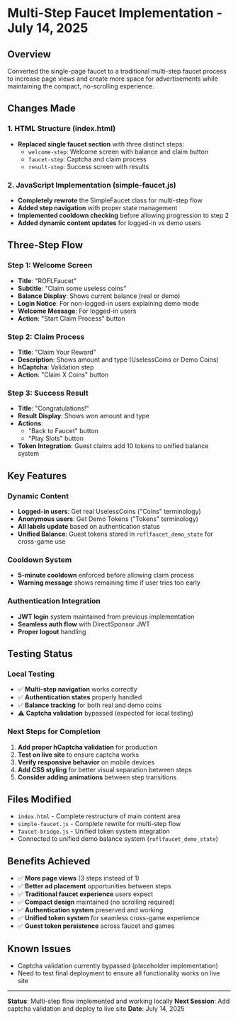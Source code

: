 # Multi-Step Faucet Implementation - July 14, 2025

## Overview
Converted the single-page faucet to a traditional multi-step faucet process to increase page views and create more space for advertisements while maintaining the compact, no-scrolling experience.

## Changes Made

### 1. HTML Structure (index.html)
- **Replaced single faucet section** with three distinct steps:
  - `welcome-step`: Welcome screen with balance and claim button
  - `faucet-step`: Captcha and claim process
  - `result-step`: Success screen with results

### 2. JavaScript Implementation (simple-faucet.js)
- **Completely rewrote** the SimpleFaucet class for multi-step flow
- **Added step navigation** with proper state management
- **Implemented cooldown checking** before allowing progression to step 2
- **Added dynamic content updates** for logged-in vs demo users

## Three-Step Flow

### Step 1: Welcome Screen
- **Title**: "ROFLFaucet"
- **Subtitle**: "Claim some useless coins" 
- **Balance Display**: Shows current balance (real or demo)
- **Login Notice**: For non-logged-in users explaining demo mode
- **Welcome Message**: For logged-in users
- **Action**: "Start Claim Process" button

### Step 2: Claim Process
- **Title**: "Claim Your Reward"
- **Description**: Shows amount and type (UselessCoins or Demo Coins)
- **hCaptcha**: Validation step
- **Action**: "Claim X Coins" button

### Step 3: Success Result
- **Title**: "Congratulations!"
- **Result Display**: Shows won amount and type
- **Actions**: 
  - "Back to Faucet" button
  - "Play Slots" button
- **Token Integration**: Guest claims add 10 tokens to unified balance system

## Key Features

### Dynamic Content
- **Logged-in users**: Get real UselessCoins ("Coins" terminology)
- **Anonymous users**: Get Demo Tokens ("Tokens" terminology)
- **All labels update** based on authentication status
- **Unified Balance**: Guest tokens stored in `roflfaucet_demo_state` for cross-game use

### Cooldown System
- **5-minute cooldown** enforced before allowing claim process
- **Warning message** shows remaining time if user tries too early

### Authentication Integration
- **JWT login** system maintained from previous implementation
- **Seamless auth flow** with DirectSponsor JWT
- **Proper logout** handling

## Testing Status

### Local Testing
- ✅ **Multi-step navigation** works correctly
- ✅ **Authentication states** properly handled
- ✅ **Balance tracking** for both real and demo coins
- ⚠️ **Captcha validation** bypassed (expected for local testing)

### Next Steps for Completion
1. **Add proper hCaptcha validation** for production
2. **Test on live site** to ensure captcha works
3. **Verify responsive behavior** on mobile devices
4. **Add CSS styling** for better visual separation between steps
5. **Consider adding animations** between step transitions

## Files Modified
- `index.html` - Complete restructure of main content area
- `simple-faucet.js` - Complete rewrite for multi-step flow
- `faucet-bridge.js` - Unified token system integration
- Connected to unified demo balance system (`roflfaucet_demo_state`)

## Benefits Achieved
- ✅ **More page views** (3 steps instead of 1)
- ✅ **Better ad placement** opportunities between steps
- ✅ **Traditional faucet experience** users expect
- ✅ **Compact design** maintained (no scrolling required)
- ✅ **Authentication system** preserved and working
- ✅ **Unified token system** for seamless cross-game experience
- ✅ **Guest token persistence** across faucet and games

## Known Issues
- Captcha validation currently bypassed (placeholder implementation)
- Need to test final deployment to ensure all functionality works on live site

---

**Status**: Multi-step flow implemented and working locally
**Next Session**: Add captcha validation and deploy to live site
**Date**: July 14, 2025
